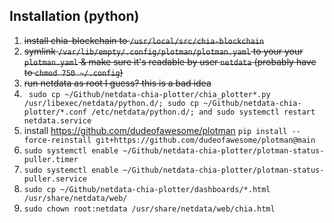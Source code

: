 ## Installation (python)

1. ~~install chia-blockchain to `/usr/local/src/chia-blockchain`~~
1. ~~symlink `/var/lib/empty/.config/plotman/plotman.yaml` to your your `plotman.yaml` & make sure it's readable by user `netdata` (probably have to `chmod 750 ~/.config`)~~
1. ~~run netdata as root I guess? this is a bad idea~~
1. ` sudo cp ~/Github/netdata-chia-plotter/chia_plotter*.py /usr/libexec/netdata/python.d/; sudo cp ~/Github/netdata-chia-plotter/*.conf /etc/netdata/python.d/; and sudo systemctl restart netdata.service`
1. install https://github.com/dudeofawesome/plotman
   `pip install --force-reinstall git+https://github.com/dudeofawesome/plotman@main`
1. `sudo systemctl enable ~/Github/netdata-chia-plotter/plotman-status-puller.timer`
1. `sudo systemctl enable ~/Github/netdata-chia-plotter/plotman-status-puller.service`
1. `sudo cp ~/Github/netdata-chia-plotter/dashboards/*.html /usr/share/netdata/web/`
1. `sudo chown root:netdata /usr/share/netdata/web/chia.html`
